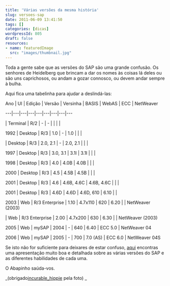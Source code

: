 ```yaml
---
title: 'Várias versões da mesma história'
slug: versoes-sap
date: 2011-06-09 13:41:50
tags: []
categories: [dicas]
wordpressId: 805
draft: false
resources:
- name: featuredImage
  src: "images/thumbnail.jpg"
---
```

Toda a gente sabe que as versões do SAP são uma grande confusão. Os senhores de Heidelberg que brincam a dar os nomes às coisas lá deles ou são uns caprichosos, ou andam a gozar connosco, ou devem andar sempre à bulha.

Aqui fica uma tabelinha para ajudar a deslindá-las:

Ano
| UI
| Edição
| Versão
| Versinha
| BASIS
| WebAS
| ECC
| NetWeaver

---|---|---|---|---|---|---|---|---

| Terminal
| R/2
| -
| -
|
|
|
|

1992
| Desktop
| R/3
| 1.0
| -
| 1.0
|
|
|

| Desktop
| R/3
| 2.0, 2.1
| -
| 2.0, 2.1
|
|
|

1997
| Desktop
| R/3
| 3.0, 3.1
| 3.1I
| 3.1I
|
|
|

1998
| Desktop
| R/3
| 4.0
| 4.0B
| 4.0B
|
|
|

2000
| Desktop
| R/3
| 4.5
| 4.5B
| 4.5B
|
|
|

2001
| Desktop
| R/3
| 4.6
| 4.6B, 4.6C
| 4.6B, 4.6C
|
|
|

2001
| Desktop
| R/3
| 4.6D
| 4.6D
| 4.6D, 610
| 6.10
|
|

2003
| Web
| R/3 Enterprise
| 1.10
| 4.7x110
| 620
| 6.20
|
| NetWeaver (2003)

| Web
| R/3 Enterprise
| 2.00
| 4.7x200
| 630
| 6.30
|
| NetWeaver (2003)

2005
| Web
| mySAP
| 2004
| -
| 640
| 6.40
| ECC 5.0
| NetWeaver 04

2006
| Web
| mySAP
| 2005
| -
| 700
| 7.0 (AS)
| ECC 6.0
| NetWeaver 04S

Se isto não for suficiente para deixares de estar confuso, [aqui][1] encontras uma apresentação muito boa e detalhada sobre as várias versões do SAP e as diferentes habilidades de cada uma.

O Abapinho saúda-vos.

_(obrigado[incurable_hippie][2] pela foto)
_

   [1]: http://www.scribd.com/doc/13176905/SAP-Versions
   [2]: http://www.flickr.com/photos/hippie/
